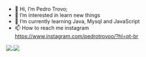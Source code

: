 - 👋 Hi, I’m Pedro Trovo;
- 👀 I’m interested in learn new things
- 🌱 I’m currently learning Java, Mysql and JavaScript
- 📫 How to reach me instagram https://www.instagram.com/pedrotrovoo/?hl=pt-br

<!---
TrovoPedro/TrovoPedro is a ✨ special ✨ repository because its `README.md` (this file) appears on your GitHub profile.
You can click the Preview link to take a look at your changes.
--->
<a href="https://github.com/anuraghazra/github-readme-stats%22%3E">
  <img align="center" src="https://github-readme-stats.vercel.app/api?username=TrovoPedro&show_icons=true&theme=radical" />
</a>
<a href="https://github.com/anuraghazra/convoychat%22%3E">
  <img align="center" src="https://github-readme-stats.vercel.app/api/top-langs/?username=TrovoPedro&layout=compact&theme=radical" />
</a>
